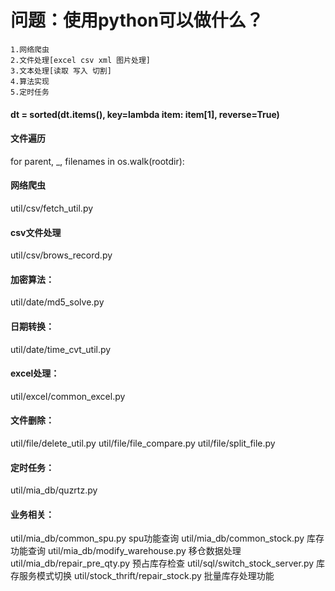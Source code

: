 # 问题：使用python可以做什么？

    1.网络爬虫
    2.文件处理[excel csv xml 图片处理]
    3.文本处理[读取 写入 切割]
    4.算法实现
    5.定时任务


#### dt = sorted(dt.items(), key=lambda item: item[1], reverse=True)

#### 文件遍历
for parent, _, filenames in os.walk(rootdir):

#### 网络爬虫
util/csv/fetch_util.py

#### csv文件处理
util/csv/brows_record.py

#### 加密算法：
util/date/md5_solve.py

#### 日期转换：
util/date/time_cvt_util.py
#### excel处理：
util/excel/common_excel.py

#### 文件删除：
util/file/delete_util.py
util/file/file_compare.py
util/file/split_file.py

#### 定时任务：
util/mia_db/quzrtz.py

#### 业务相关：
util/mia_db/common_spu.py spu功能查询
util/mia_db/common_stock.py 库存功能查询
util/mia_db/modify_warehouse.py 移仓数据处理
util/mia_db/repair_pre_qty.py 预占库存检查
util/sql/switch_stock_server.py 库存服务模式切换
util/stock_thrift/repair_stock.py 批量库存处理功能